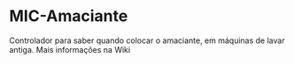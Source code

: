 # MIC-Amaciante
Controlador para saber quando colocar o amaciante, em máquinas de lavar antiga. Mais informações na Wiki

